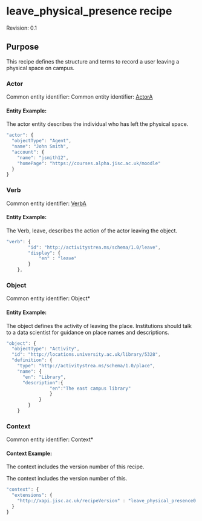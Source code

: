 # leave_physical_presence recipe
Revision: 0.1

## Purpose
This recipe defines the structure and terms to record a user leaving a physical space on campus.

### Actor
Common entity identifier: Common entity identifier: [ActorA](../common_structures.md#actora)

#### Entity Example:
The actor entity describes the individual who has left the physical space.

``` Javascript
"actor": {
  "objectType": "Agent",
  "name": "John Smith",
  "account": {
    "name": "jsmith12",
    "homePage": "https://courses.alpha.jisc.ac.uk/moodle"
  }
}
```

### Verb
Common entity identifier: [VerbA](../common_structures.md#verba)

#### Entity Example:
The Verb, leave, describes the action of the actor leaving the object.

``` javascript
"verb": {
        "id": "http://activitystrea.ms/schema/1.0/leave",
        "display": {
            "en" : "leave"
        }
    },
```

### Object
Common entity identifier: Object*

#### Entity Example:
The object defines the activity of leaving the place. Institutions should talk to a data scientist for guidance on place names and descriptions.

``` javascript
"object": {
  "objectType": "Activity",
  "id": "http://locations.university.ac.uk/library/5328",
  "definition": {
    "type": "http://activitystrea.ms/schema/1.0/place",
    "name": {
      "en": "Library",
	  "description":{
				"en":"The east campus library"
				}
			}
		}
	}
```

### Context
Common entity identifier: Context*

#### Context Example:
The context includes the version number of this recipe.



The context includes the version number of this.

``` javascript
"context": {
  "extensions": {  
    "http://xapi.jisc.ac.uk/recipeVersion" : "leave_physical_presence0.1",
  }
}
```

